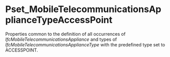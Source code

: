 # Pset_MobileTelecommunicationsApplianceTypeAccessPoint

Properties common to the definition of all occurrences of _IfcMobileTelecommunicationsAppliance_ and types of _IfcMobileTelecommunicationsApplianceType_ with the predefined type set to ACCESSPOINT.<!-- end of definition -->
